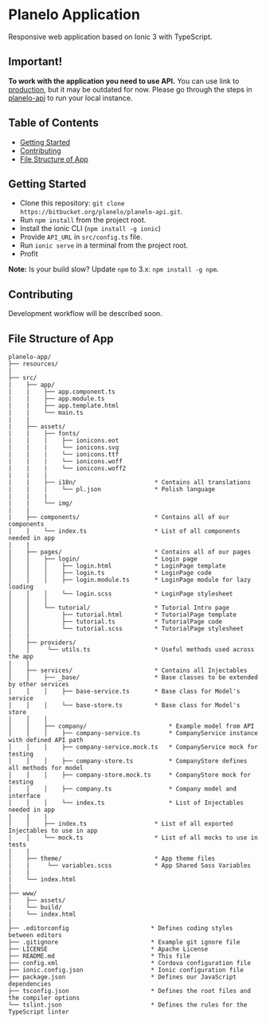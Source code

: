 # Planelo Application

Responsive web application based on Ionic 3 with TypeScript.


## Important!
**To work with the application you need to use API.** You can use link to [production](https://api.planelo.com), but it may be outdated for now. Please go through the steps in [planelo-api](https://bitbucket.org/planelo/planelo-api) to run your local instance.


## Table of Contents
 - [Getting Started](#getting-started)
 - [Contributing](#contributing)
 - [File Structure of App](#file-structure-of-app)


## Getting Started

* Clone this repository: `git clone https://bitbucket.org/planelo/planelo-api.git`.
* Run `npm install` from the project root.
* Install the ionic CLI (`npm install -g ionic`)
* Provide `API_URL` in `src/config.ts` file.
* Run `ionic serve` in a terminal from the project root.
* Profit

**Note:** Is your build slow? Update `npm` to 3.x: `npm install -g npm`.


## Contributing
Development workflow will be described soon.


## File Structure of App

```
planelo-app/
├── resources/
|
├── src/
|    ├── app/
|    |    ├── app.component.ts
|    |    ├── app.module.ts
|    |    ├── app.template.html
|    |    └── main.ts
|    |
|    ├── assets/
|    |    ├── fonts/
|    |    |    ├── ionicons.eot
|    |    |    └── ionicons.svg
|    |    |    └── ionicons.ttf
|    |    |    └── ionicons.woff
|    |    |    └── ionicons.woff2
|    |    |
|    |    ├── i18n/                      * Contains all translations
|    |    |    └── pl.json               * Polish language
|    |    |
|    |    └── img/
|    |
|    ├── components/                     * Contains all of our components
│    │    └── index.ts                   * List of all components needed in app
|    |
|    ├── pages/                          * Contains all of our pages
│    │    ├── login/                     * Login page
│    │    │    ├── login.html            * LoginPage template
│    │    │    ├── login.ts              * LoginPage code
│    │    │    ├── login.module.ts       * LoginPage module for lazy loading
│    │    │    └── login.scss            * LoginPage stylesheet
│    │    │
│    │    └── tutorial/                  * Tutorial Intro page
│    │         ├── tutorial.html         * TutorialPage template
│    │         ├── tutorial.ts           * TutorialPage code
│    │         └── tutorial.scss         * TutorialPage stylesheet
|    |
│    ├── providers/
│    │     └── utils.ts                  * Useful methods used across the app
|    |
│    ├── services/                       * Contains all Injectables
│    │    ├── _base/                     * Base classes to be extended by other services
│    │    │    ├── base-service.ts       * Base class for Model's service
│    │    │    └── base-store.ts         * Base class for Model's store
│    │    │
│    │    ├── company/                       * Example model from API
│    │    │    ├── company-service.ts        * CompanyService instance with defined API path
│    │    │    ├── company-service.mock.ts   * CompanyService mock for testing
│    │    │    ├── company-store.ts          * CompanyStore defines all methods for model
│    │    │    ├── company-store.mock.ts     * CompanyStore mock for testing
│    │    │    ├── company.ts                * Company model and interface
│    │    │    └── index.ts                  * List of Injectables needed in app
|    |    |
│    │    ├── index.ts                   * List of all exported Injectables to use in app
│    │    └── mock.ts                    * List of all mocks to use in tests
|    |
│    ├── theme/                          * App theme files
|    |     └── variables.scss            * App Shared Sass Variables
|    |
|    └── index.html
|
├── www/
|    ├── assets/
|    └── build/
|    └── index.html
|
├── .editorconfig                       * Defines coding styles between editors
├── .gitignore                          * Example git ignore file
├── LICENSE                             * Apache License
├── README.md                           * This file
├── config.xml                          * Cordova configuration file
├── ionic.config.json                   * Ionic configuration file
├── package.json                        * Defines our JavaScript dependencies
├── tsconfig.json                       * Defines the root files and the compiler options
└── tslint.json                         * Defines the rules for the TypeScript linter
```